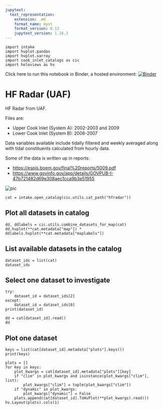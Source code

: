 ```yaml
---
jupytext:
  text_representation:
    extension: .md
    format_name: myst
    format_version: 0.13
    jupytext_version: 1.16.3
---
```


```{code-cell}
import intake
import hvplot.pandas
import hvplot.xarray
import cook_inlet_catalogs as cic
import holoviews as hv
```

Click here to run this notebook in Binder, a hosted environment: [![Binder](https://mybinder.org/badge_logo.svg)](https://mybinder.org/v2/gh/axiom-data-science/cook-inlet-catalogs/HEAD?labpath=docs%2Fdemo_notebooks%2Fhfradar.md)

# HF Radar (UAF)

HF Radar from UAF.

Files are:

* Upper Cook Inlet (System A): 2002-2003 and 2009
* Lower Cook Inlet (System B): 2006-2007

Data variables available include tidally filtered and weekly averaged along with tidal constituents calculated from hourly data.
    
Some of the data is written up in reports:

* https://espis.boem.gov/final%20reports/5009.pdf
* https://www.govinfo.gov/app/details/GOVPUB-I-47b721482d69e308aec1cca9b3e51955

![pic](https://researchworkspace.com/files/40338104/UAcoverage.gif)



```{code-cell}
cat = intake.open_catalog(cic.utils.cat_path("hfradar"))
```

## Plot all datasets in catalog

```{code-cell}
dd, ddlabels = cic.utils.combine_datasets_for_map(cat)
dd.hvplot(**cat.metadata["map"]) * ddlabels.hvplot(**cat.metadata["maplabels"])
```

## List available datasets in the catalog

```{code-cell}
dataset_ids = list(cat)
dataset_ids
```

## Select one dataset to investigate

```{code-cell}
try:
    dataset_id = dataset_ids[2]
except:
    dataset_id = dataset_ids[0]
print(dataset_id)

dd = cat[dataset_id].read()
dd
```

## Plot one dataset

```{code-cell}
keys = list(cat[dataset_id].metadata["plots"].keys())
print(keys)

plots = []
for key in keys:
    plot_kwargs = cat[dataset_id].metadata["plots"][key]
    if "clim" in plot_kwargs and isinstance(plot_kwargs["clim"], list):
        plot_kwargs["clim"] = tuple(plot_kwargs["clim"])
    if "dynamic" in plot_kwargs:
        plot_kwargs["dynamic"] = False
    plots.append(cat[dataset_id].ToHvPlot(**plot_kwargs).read())
hv.Layout(plots).cols(1)
```
